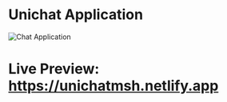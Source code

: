 # Unichat Application

![Chat Application](https://i.ibb.co/GJwyy9m/Bv9-Js3-QLOLY-HD.jpg)

# Live Preview: https://unichatmsh.netlify.app
